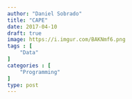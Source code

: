 ```yaml
---
author: "Daniel Sobrado"
title: "CAPE"
date: 2017-04-10
draft: true
image: https://i.imgur.com/BAKNmf6.png
tags : [
    "Data"
]
categories : [
	"Programming"
]
type: post
---
```


